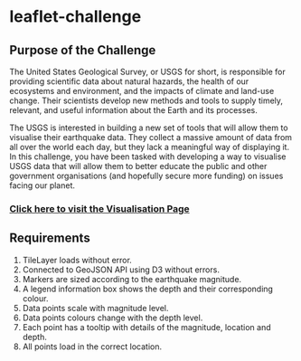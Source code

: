 # leaflet-challenge

## Purpose of the Challenge
The United States Geological Survey, or USGS for short, is responsible for providing scientific data about natural hazards, the health of our ecosystems and environment, and the impacts of climate and land-use change. Their scientists develop new methods and tools to supply timely, relevant, and useful information about the Earth and its processes.

The USGS is interested in building a new set of tools that will allow them to visualise their earthquake data. They collect a massive amount of data from all over the world each day, but they lack a meaningful way of displaying it. In this challenge, you have been tasked with developing a way to visualise USGS data that will allow them to better educate the public and other government organisations (and hopefully secure more funding) on issues facing our planet.

<h3><a href="https://joshuatean.github.io/leaflet-challenge/" target="_blank">Click here to visit the Visualisation Page</a></h3>

## Requirements

1. TileLayer loads without error.
2. Connected to GeoJSON API using D3 without errors.
3. Markers are sized according to the earthquake magnitude.
4. A legend information box shows the depth and their corresponding colour.
5. Data points scale with magnitude level.
6. Data points colours change with the depth level.
7. Each point has a tooltip with details of the magnitude, location and depth.
8. All points load in the correct location.